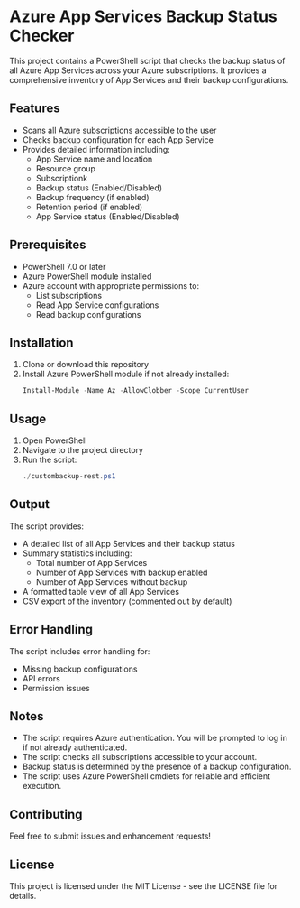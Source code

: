 # Azure App Services Backup Status Checker

This project contains a PowerShell script that checks the backup status of all Azure App Services across your Azure subscriptions. It provides a comprehensive inventory of App Services and their backup configurations.

## Features

- Scans all Azure subscriptions accessible to the user
- Checks backup configuration for each App Service
- Provides detailed information including:
  - App Service name and location
  - Resource group
  - Subscriptionk
  - Backup status (Enabled/Disabled)
  - Backup frequency (if enabled)
  - Retention period (if enabled)
  - App Service status (Enabled/Disabled)

## Prerequisites

- PowerShell 7.0 or later
- Azure PowerShell module installed
- Azure account with appropriate permissions to:
  - List subscriptions
  - Read App Service configurations
  - Read backup configurations

## Installation

1. Clone or download this repository
2. Install Azure PowerShell module if not already installed:
   ```powershell
   Install-Module -Name Az -AllowClobber -Scope CurrentUser
   ```

## Usage

1. Open PowerShell
2. Navigate to the project directory
3. Run the script:
   ```powershell
   ./custombackup-rest.ps1
   ```

## Output

The script provides:
- A detailed list of all App Services and their backup status
- Summary statistics including:
  - Total number of App Services
  - Number of App Services with backup enabled
  - Number of App Services without backup
- A formatted table view of all App Services
- CSV export of the inventory (commented out by default)

## Error Handling

The script includes error handling for:
- Missing backup configurations
- API errors
- Permission issues

## Notes

- The script requires Azure authentication. You will be prompted to log in if not already authenticated.
- The script checks all subscriptions accessible to your account.
- Backup status is determined by the presence of a backup configuration.
- The script uses Azure PowerShell cmdlets for reliable and efficient execution.

## Contributing

Feel free to submit issues and enhancement requests!

## License

This project is licensed under the MIT License - see the LICENSE file for details. 